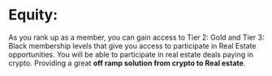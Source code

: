# Equity:

As you rank up as a member, you can gain access to Tier 2: Gold and Tier 3: Black membership levels that give you access to participate in Real Estate opportunities. You will be able to participate in real estate deals paying in crypto. Providing a great **off ramp solution from crypto to Real estate**.
